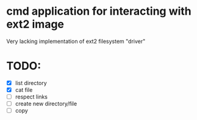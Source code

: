 # cmd application for interacting with ext2 image

Very lacking implementation of ext2 filesystem "driver"

# TODO:

- [x] list directory
- [x] cat file
- [ ] respect links
- [ ] create new directory/file
- [ ] copy 
